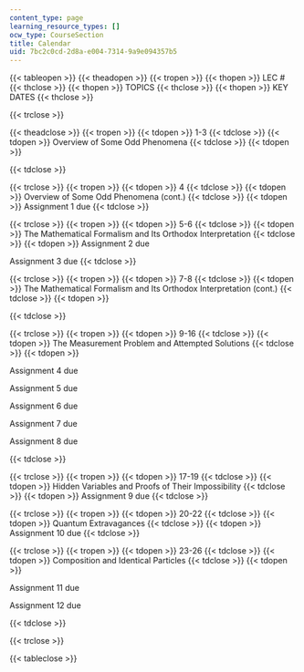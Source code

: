 ```yaml
---
content_type: page
learning_resource_types: []
ocw_type: CourseSection
title: Calendar
uid: 7bc2c0cd-2d8a-e004-7314-9a9e094357b5
---
```


{{< tableopen >}}
{{< theadopen >}}
{{< tropen >}}
{{< thopen >}}
LEC #
{{< thclose >}}
{{< thopen >}}
TOPICS
{{< thclose >}}
{{< thopen >}}
KEY DATES
{{< thclose >}}

{{< trclose >}}

{{< theadclose >}}
{{< tropen >}}
{{< tdopen >}}
1-3
{{< tdclose >}}
{{< tdopen >}}
Overview of Some Odd Phenomena
{{< tdclose >}}
{{< tdopen >}}

{{< tdclose >}}

{{< trclose >}}
{{< tropen >}}
{{< tdopen >}}
4
{{< tdclose >}}
{{< tdopen >}}
Overview of Some Odd Phenomena (cont.)
{{< tdclose >}}
{{< tdopen >}}
Assignment 1 due
{{< tdclose >}}

{{< trclose >}}
{{< tropen >}}
{{< tdopen >}}
5-6
{{< tdclose >}}
{{< tdopen >}}
The Mathematical Formalism and Its Orthodox Interpretation
{{< tdclose >}}
{{< tdopen >}}
Assignment 2 due  
  
Assignment 3 due
{{< tdclose >}}

{{< trclose >}}
{{< tropen >}}
{{< tdopen >}}
7-8
{{< tdclose >}}
{{< tdopen >}}
The Mathematical Formalism and Its Orthodox Interpretation (cont.)
{{< tdclose >}}
{{< tdopen >}}

{{< tdclose >}}

{{< trclose >}}
{{< tropen >}}
{{< tdopen >}}
9-16
{{< tdclose >}}
{{< tdopen >}}
The Measurement Problem and Attempted Solutions
{{< tdclose >}}
{{< tdopen >}}


Assignment 4 due

Assignment 5 due

Assignment 6 due

Assignment 7 due

Assignment 8 due


{{< tdclose >}}

{{< trclose >}}
{{< tropen >}}
{{< tdopen >}}
17-19
{{< tdclose >}}
{{< tdopen >}}
Hidden Variables and Proofs of Their Impossibility
{{< tdclose >}}
{{< tdopen >}}
Assignment 9 due
{{< tdclose >}}

{{< trclose >}}
{{< tropen >}}
{{< tdopen >}}
20-22
{{< tdclose >}}
{{< tdopen >}}
Quantum Extravagances
{{< tdclose >}}
{{< tdopen >}}
Assignment 10 due
{{< tdclose >}}

{{< trclose >}}
{{< tropen >}}
{{< tdopen >}}
23-26
{{< tdclose >}}
{{< tdopen >}}
Composition and Identical Particles
{{< tdclose >}}
{{< tdopen >}}


Assignment 11 due

Assignment 12 due


{{< tdclose >}}

{{< trclose >}}

{{< tableclose >}}